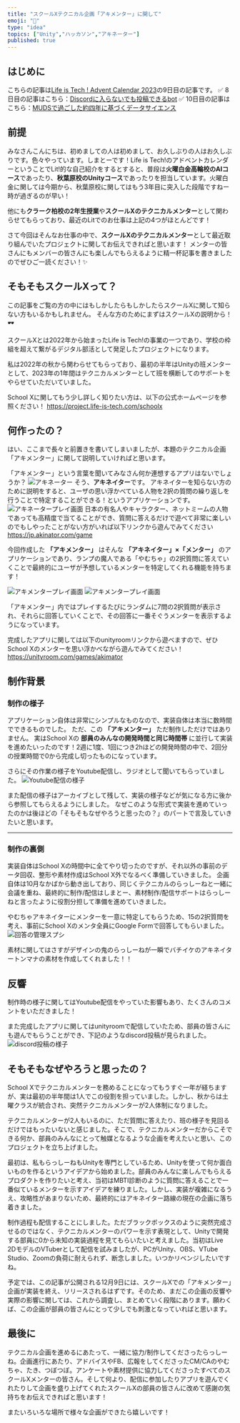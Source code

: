 ```yaml
---
title: "スクールXテクニカル企画「アキメンター」に関して"
emoji: "🧞"
type: "idea"
topics: ["Unity","ハッカソン","アキネーター"]
published: true
---
```


## はじめに
こちらの記事は[Life is Tech ! Advent Calendar 2023](https://qiita.com/advent-calendar/2023/life-is-tech)の9日目の記事です。
✅ 8日目の記事はこちら：[Discordに入らないでも投稿できるbot](https://qiita.com/Tsubo-Tsubo/items/a0efafbe8906b2d28721)
✅ 10日目の記事はこちら：[MUDSで過ごした約四年に基づくデータサイエンス]()

## 前提
みなさんこんにちは、初めましての人は初めまして、お久しぶりの人はお久しぶりです。色々やっています。しまとーです！Life is Tech!のアドベントカレンダーということでLit!的な自己紹介をするとすると、普段は**火曜白金高輪校のAIコース**であったり、**秋葉原校のUnityコース**であったりを担当しています。火曜白金に関しては今期から、秋葉原校に関してはもう3年目に突入した段階ですねー時が過ぎるのが早い！

他にも**クラーク柏校の2年生授業**や**スクールXのテクニカルメンター**として関わらせてもらっており、最近のLitでのお仕事は上記の4つがほとんどです！

さて今回はそんなお仕事の中で、**スクールXのテクニカルメンター**として最近取り組んでいたプロジェクトに関してお伝えできればと思います！
メンターの皆さんにもメンバーの皆さんにも楽しんでもらえるように精一杯記事を書きましたのでぜひご一読ください！✨

## そもそもスクールXって？
この記事をご覧の方の中にはもしかしたらもしかしたらスクールXに関して知らない方もいるかもしれません。
そんな方のためにまずはスクールXの説明から！🕶

スクールXとは2022年から始まったLife is Tech!の事業の一つであり、学校の枠組を超えて繋がるデジタル部活として発足したプロジェクトになります。

私は2022年の秋から関わらせてもらっており、最初の半年はUnityの班メンターとして、2023年の1年間はテクニカルメンターとして班を横断してのサポートをやらせていただいていました。

School Xに関してもう少し詳しく知りたい方は、以下の公式ホームページを参照ください！
https://project.life-is-tech.com/schoolx

## 何作ったの？
はい、ここまで長々と前置きを書いてしまいましたが、本題のテクニカル企画「アキメンター」に関して説明していければと思います。

「アキメンター」という言葉を聞いてみなさん何か連想するアプリはないでしょうか？
![アキネーター](/images/advent_schoolx/akinator.png)
そう、**アキネイター**です。
アキネイターを知らない方のために説明をすると、ユーザの思い浮かべている人物を2択の質問の繰り返しを行うことで特定することができる！というアプリケーションです。
![アキネータープレイ画面](/images/advent_schoolx/akinator_game.png)
日本の有名人やキャラクター、ネットミームの人物であっても高精度で当てることができ、質問に答えるだけで遊べて非常に楽しいのでもしやったことがない方がいれば以下リンクから遊んでみてください
https://jp.akinator.com/game

今回作成した **「アキメンター」** はそんな **「アキネイター」×「メンター」** のアプリケーションであり、ランプの魔人である「やむちゃ」の2択質問に答えていくことで最終的にユーザが予想しているメンターを特定してくれる機能を持ちます！

![アキメンタープレイ画面](/images/advent_schoolx/akimentor_1.png)
![アキメンタープレイ画面](/images/advent_schoolx/akimentor_2.png)

「アキメンター」内ではプレイするたびにランダムに7問の2択質問が表示され、それらに回答していくことで、その回答に一番そぐうメンターを表示するようになっています。

完成したアプリに関しては以下のunityroomリンクから遊べますので、ぜひSchool Xのメンターを思い浮かべながら遊んでみてください！
https://unityroom.com/games/akimator

## 制作背景

### 制作の様子
アプリケーション自体は非常にシンプルなものなので、実装自体は本当に数時間でできるものでした。
ただ、この **「アキメンター」** ただ制作しただけではありません。
実はSchool Xの **部員のみんなの開発時間と同じ時間帯** に並行して実装を進めたいったのです！2週に1度、1回につき2hほどの開発時間の中で、2回分の授業時間で0から完成し切ったものになっています。

さらにその作業の様子をYoutube配信し、ラジオとして聞いてもらっていました。
![Youtube配信の様子](/images/advent_schoolx/youtube.png)

また配信の様子はアーカイブとして残して、実装の様子などが気になる方に後から参照してもらえるようにしました。
なぜこのような形式で実装を進めていったのかは後ほどの「そもそもなぜやろうと思ったの？」のパートで言及していきたいと思います。

---

### 制作の裏側
実装自体はSchool Xの時間中に全てやり切ったのですが、それ以外の事前のデータ回収、整形や素材作成はSchool X外でなるべく準備していきました。
企画自体は10月なかばから動き出しており、同じくテクニカルのらっしーねと一緒に会議を重ね、最終的に制作/配信はしまとー、素材制作/配信サポートはらっしーねと言ったように役割分担して準備を進めていきました。

やむちゃアキネイターにメンターを一意に特定してもらうため、15の2択質問を考え、事前にSchool Xのメンタ全員にGoogle Formで回答してもらいました。
![回答の管理スプシ](/images/advent_schoolx/form_spreadsheet.png)

素材に関してはさすがデザインの鬼のらっしーねが一瞬でバチイケのアキネイタートンマナの素材を作成してくれました！！

## 反響

制作時の様子に関してはYoutube配信をやっていた影響もあり、たくさんのコメントをいただきました！

また完成したアプリに関してはunityroomで配信していたため、部員の皆さんにも遊んでもらうことができ、下記のようなdiscord投稿が見られました。
![discord投稿の様子](/images/advent_schoolx/discord_post.png)

## そもそもなぜやろうと思ったの？

School Xでテクニカルメンターを務めることになってもうすぐ一年が経ちますが、実は最初の半年間は1人でこの役割を担っていました。しかし、秋からは土曜クラスが統合され、突然テクニカルメンターが2人体制になりました。

テクニカルメンターが2人もいるのに、ただ質問に答えたり、班の様子を見回るだけではもったいないと感じました。そこで、テクニカルメンターだからこそできる何か、部員のみんなにとって触媒となるような企画を考えたいと思い、このプロジェクトを立ち上げました。

最初は、私もらっしーねもUnityを専門としているため、Unityを使って何か面白いものを作るというアイデアから始めました。部員のみんなに楽しんでもらえるプロダクトを作りたいと考え、当初はMBTI診断のように質問に答えることで一番似ているメンターを示すアイデアを練りました。しかし、実装が複雑になるうえ、攻略性があまりないため、最終的にはアキネイター路線の現在の企画に落ち着きました。

制作過程も配信することにしました。ただブラックボックスのように突然完成させるのではなく、テクニカルメンターのパワーを示す表現として、Unityで開発する部員に0から未知の実装過程を見てもらいたいと考えました。当初はLive 2DモデルのVTuberとして配信を試みましたが、PCがUnity、OBS、VTube Studio、Zoomの負荷に耐えられず、断念しました。いつかリベンジしたいですね。

予定では、この記事が公開される12月9日には、スクールXでの「アキメンター」企画が実装を終え、リリースされるはずです。そのため、まだこの企画の反響や実際の影響に関しては、これから調査し、まとめていく段階にあります。願わくば、この企画が部員の皆さんにとって少しでも刺激となっていればと思います。

## 最後に

テクニカル企画を進めるにあたって、一緒に協力/制作してくださったらっしーね。企画進行にあたり、アドバイスやFB、広報をしてくださったCM/CAのやむちゃ、たき、つぼつぼ。アンケートや素材提供に協力してくださったすべてのスクールXメンターの皆さん。そして何より、配信に参加したりアプリを遊んでくれたりして企画を盛り上げてくれたスクールXの部員の皆さんに改めて感謝の気持ちをお伝えできればと思います！

またいろいろな場所で様々な企画ができたら嬉しいです！

